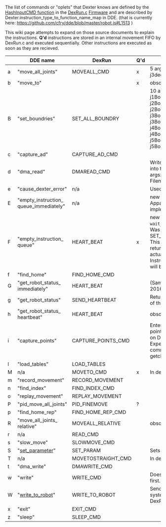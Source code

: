 The list of commands or "oplets" that Dexter knows are defined by the [HashInputCMD function](https://github.com/HaddingtonDynamics/Dexter/search?utf8=%E2%9C%93&q=HashInputCMD+filename%3ADexRun.c&type=) in the [DexRun.c](../blob/master/Firmware/DexRun.c) [Firmware](firmware) and are described by Dexter.instruction_type_to_function_name_map in DDE. (that is currently here:
https://github.com/cfry/dde/blob/master/robot.js#L1513  )

This wiki page attempts to expand on those source documents to explain the instructions. **Q'd** instructions are stored in an internal movement FIFO by DexRun.c and executed sequentially. Other instructions are executed as soon as they are recieved. 

&nbsp; | DDE name | DexRun | Q'd | Description
--- | --- | --- | --- | ---
a|"move_all_joints"|MOVEALL_CMD|x|5 args: j1deg, j2deg, j3deg, j4deg, j5deg
b|"move_to"||x| obsolete
B|"set_boundries"|SET_ALL_BOUNDRY||10 args: j1BoundryHigh, j1Boundrylow,  j2BoundryHigh, j2Boundrylow, j3BoundryHigh, j3Boundrylow, j4BoundryHigh, j4Boundrylow, j5BoundryHigh, j5Boundrylow,
c|"capture_ad"|CAPTURE_AD_CMD||
d|"dma_read"|DMAREAD_CMD||Writes the FPGA DMA data into the specified file. 3 args: Address, Length, Filename.
e|"cause_dexter_error"|n/a||Used only in DDE
E|"empty_instruction_ queue_immediately"|n/a||new Sept 1, 2016. Apparently never implemented in firmware?
F|"empty_instruction_ queue"|HEART_BEAT|x|new Sept 1, 2016 does `wait_fifo_flush()` first. Was SET_FORCE_MOVE_POINT. This instruction will not return a status until it actually executes. Instructions before this one will be executed first.
f|"find_home"|FIND_HOME_CMD||
G|"get_robot_status_ immediately"|HEART_BEAT|| (Same as 'g'?) new Sept 1, 2016
g|"get_robot_status"|SEND_HEARTBEAT||  Returns the current [status](status-data) of the robot.//fry
h|"get_robot_status_ heartbeat"|HEART_BEAT|| obsolete //fry
i|"capture_points"|CAPTURE_POINTS_CMD|| Enters a sub mode where points are captured to a file on Dexter. 1 arg: Filename. Expects an input stream of commands from stdin via getchar(). No timeout.
l|"load_tables"|LOAD_TABLES||
M|n/a|MOVETO_CMD|x|In development
m|"record_movement"|RECORD_MOVEMENT||
n|"find_index"|FIND_INDEX_CMD||
o|"replay_movement"|REPLAY_MOVEMENT||
P|"pid_move_all_joints"|PID_FINEMOVE|?|
p|"find_home_rep"|FIND_HOME_REP_CMD||
R|"move_all_joints_ relative"|MOVEALL_RELATIVE||obsolete
r|n/a|READ_CMD|||Implemented in DexRun.c April2018
s|"slow_move"|SLOWMOVE_CMD||
S|"[set_parameter](set-parameter-oplet)"|SET_PARAM||Sets many different values
T|n/a|MOVETOSTRAIGHT_CMD||In development
t|"dma_write"|DMAWRITE_CMD||
w|"write"|WRITE_CMD||Does `wait_fifo_flush()` first.
W|"[write_to_robot](write-to-robot)"|WRITE_TO_ROBOT||Send files to the Dexter file system. Implemented in DexRun.c April2018
x|"exit"|EXIT_CMD||
z|"sleep"|SLEEP_CMD||
